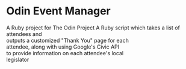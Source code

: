 # Odin Event Manager
A Ruby project for The Odin Project
A Ruby script which takes a list of attendees and  
outputs a customized "Thank You" page for each  
attendee, along with using Google's Civic API  
to provide information on each attendee's local  
legislator  